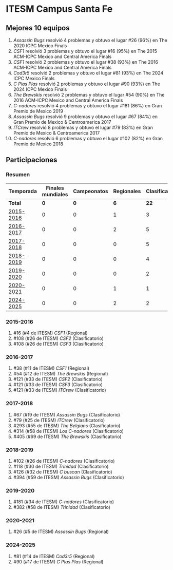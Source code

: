 ---
---

# ITESM Campus Santa Fe

## Mejores 10 equipos

1. _Assassin Bugs_ resolvió 4 problemas y obtuvo el lugar #26 (96%) en The 2020 ICPC Mexico Finals
1. _CSF1_ resolvió 3 problemas y obtuvo el lugar #16 (95%) en The 2015 ACM-ICPC Mexico and Central America Finals
1. _CSF1_ resolvió 2 problemas y obtuvo el lugar #38 (93%) en The 2016 ACM-ICPC Mexico and Central America Finals
1. _Cod3r5_ resolvió 2 problemas y obtuvo el lugar #81 (93%) en The 2024 ICPC Mexico Finals
1. _C Plas Plas_ resolvió 2 problemas y obtuvo el lugar #90 (93%) en The 2024 ICPC Mexico Finals
1. _The Brewskis_ resolvió 2 problemas y obtuvo el lugar #54 (90%) en The 2016 ACM-ICPC Mexico and Central America Finals
1. _C-nadores_ resolvió 4 problemas y obtuvo el lugar #181 (86%) en Gran Premio de Mexico 2019
1. _Assassin Bugs_ resolvió 9 problemas y obtuvo el lugar #67 (84%) en Gran Premio de Mexico & Centroamerica 2017
1. _ITCrew_ resolvió 8 problemas y obtuvo el lugar #79 (83%) en Gran Premio de Mexico & Centroamerica 2017
1. _C-nadores_ resolvió 6 problemas y obtuvo el lugar #102 (82%) en Gran Premio de Mexico 2018

## Participaciones

### Resumen

| Temporada | Finales mundiales | Campeonatos | Regionales | Clasificatorios | Equipos |
| --- | --- | --- | --- | --- | --- |
| **Total** | **0** | **0** | **6** | **22** | **22** |
| [2015-2016](#2015-2016) | 0 | 0 | 1 | 3 | 3 |
| [2016-2017](#2016-2017) | 0 | 0 | 2 | 5 | 5 |
| [2017-2018](#2017-2018) | 0 | 0 | 0 | 5 | 5 |
| [2018-2019](#2018-2019) | 0 | 0 | 0 | 4 | 4 |
| [2019-2020](#2019-2020) | 0 | 0 | 0 | 2 | 2 |
| [2020-2021](#2020-2021) | 0 | 0 | 1 | 1 | 1 |
| [2024-2025](#2024-2025) | 0 | 0 | 2 | 2 | 2 |

### 2015-2016

1. #16 (#4 de ITESM) _CSF1_ (Regional)
1. #108 (#26 de ITESM) _CSF2_ (Clasificatorio)
1. #108 (#26 de ITESM) _CSF3_ (Clasificatorio)

### 2016-2017

1. #38 (#11 de ITESM) _CSF1_ (Regional)
1. #54 (#12 de ITESM) _The Brewskis_ (Regional)
1. #121 (#33 de ITESM) _CSF2_ (Clasificatorio)
1. #121 (#33 de ITESM) _CSF3_ (Clasificatorio)
1. #121 (#33 de ITESM) _ITCrew_ (Clasificatorio)

### 2017-2018

1. #67 (#19 de ITESM) _Assassin Bugs_ (Clasificatorio)
1. #79 (#25 de ITESM) _ITCrew_ (Clasificatorio)
1. #293 (#55 de ITESM) _The Belgians_ (Clasificatorio)
1. #314 (#58 de ITESM) _Los C-nadores_ (Clasificatorio)
1. #405 (#69 de ITESM) _The Brewskis_ (Clasificatorio)

### 2018-2019

1. #102 (#26 de ITESM) _C-nadores_ (Clasificatorio)
1. #118 (#30 de ITESM) _Trinidad_ (Clasificatorio)
1. #126 (#32 de ITESM) _C buscan_ (Clasificatorio)
1. #394 (#59 de ITESM) _Assassin Bugs_ (Clasificatorio)

### 2019-2020

1. #181 (#34 de ITESM) _C-nadores_ (Clasificatorio)
1. #382 (#58 de ITESM) _Trinidad_ (Clasificatorio)

### 2020-2021

1. #26 (#5 de ITESM) _Assassin Bugs_ (Regional)

### 2024-2025

1. #81 (#14 de ITESM) _Cod3r5_ (Regional)
1. #90 (#17 de ITESM) _C Plas Plas_ (Regional)



